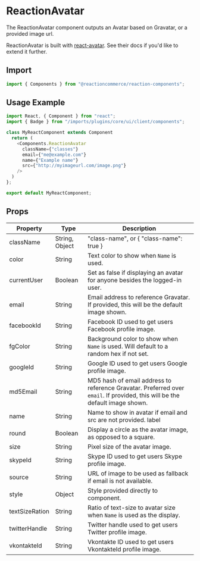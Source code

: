 # ReactionAvatar

The ReactionAvatar component outputs an Avatar based on Gravatar, or a provided image url.

ReactionAvatar is built with [react-avatar](https://github.com/sitebase/react-avatar). See their docs if you'd like to extend it further.

## Import

```javascript
import { Components } from "@reactioncommerce/reaction-components";
```

## Usage Example

```javascript
import React, { Component } from "react";
import { Badge } from "/imports/plugins/core/ui/client/components";

class MyReactComponent extends Component
  return (
    <Components.ReactionAvatar
      className={"classes"}
      email={"me@example.com"}
      name={"Example name"}
      src={"http://myimageurl.com/image.png"}
    />
  )
};

export default MyReactComponent;
```

## Props

| Property     | Type           | Description                                                                                          |
| ------------ | -------------- | ---------------------------------------------------------------------------------------------------- |
| className    | String, Object | "class-name", or { "class-name": true }                                                              |
| color    | String | Text color to show when `Name` is used.                                                              |
| currentUser    | Boolean | Set as false if displaying an avatar for anyone besides the logged-in user.                                                              |
| email | String         | Email address to reference Gravatar. If provided, this will be the default image shown.                                                            |
| facebookId | String         | Facebook ID used to get users Facebook profile image.                                                            |
| fgColor    | String | Background color to show when `Name` is used. Will default to a random hex if not set.                                                              |
| googleId | String         | Google ID used to get users Google profile image.                                                            |
| md5Email | String         | MD5 hash of email address to reference Gravatar. Preferred over `email`. If provided, this will be the default image shown.                                                            |
| name        | String         | Name to show in avatar if email and src are not provided. label                                                                                         |
| round       | Boolean         | Display a circle as the avatar image, as opposed to a square. |
| size       | String         | Pixel size of the avatar image. |
| skypeId | String         | Skype ID used to get users Skype profile image.                                                            |
| source | String         | URL of image to be used as fallback if email is not available.                                                            |
| style | Object         | Style provided directly to component.                                                            |
| textSizeRation | String         | Ratio of text-size to avatar size when `Name` is used as the display.                                                            |
| twitterHandle | String         | Twitter handle used to get users Twitter profile image.                                                            |
| vkontakteId | String         | Vkontakte ID used to get users VkontakteId profile image.                                                            |

